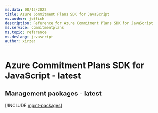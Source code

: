 ```yaml
---
ms.data: 08/15/2022
title: Azure Commitment Plans SDK for JavaScript
ms.author: jeffish
description: Reference for Azure Commitment Plans SDK for JavaScript
ms.service: commitmentplans
ms.topic: reference
ms.devlang: javascript
author: xirzec
---
```

# Azure Commitment Plans SDK for JavaScript - latest

## Management packages - latest
[!INCLUDE [mgmt-packages](commitment-plans-mgmt-index.md)]
